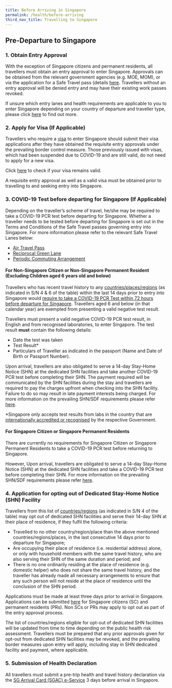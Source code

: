 ```yaml
---
title: Before Arriving in Singapore
permalink: /health/before-arriving
third_nav_title: Travelling to Singapore
---
```


## Pre-Departure to Singapore

### 1. Obtain Entry Approval

With the exception of Singapore citizens and permanent residents, all travellers must obtain an entry approval to enter Singapore. Approvals can be obtained from the relevant government agencies (e.g. MOE, MOM), or via the application for a Safe Travel pass (details [here](/arriving/overview). Travellers without an entry approval will be denied entry and may have their existing work passes revoked.

If unsure which entry lanes and health requirements are applicable to you to enter Singapore depending on your country of departure and traveller type, please click [here](/arriving/overview) to find out more.

### 2. Apply for Visa (If Applicable)

Travellers who require a [visa](https://www.ica.gov.sg/visitor/visitor_entryvisa) to enter Singapore should submit their visa applications after they have obtained the requisite entry approvals under the prevailing border control measure. Those previously issued with visas, which had been suspended due to COVID-19 and are still valid, do not need to apply for a new visa. 

Click [here](https://eservices.ica.gov.sg/esvclandingpage/save) to check if your visa remains valid.

A requisite entry approval as well as a valid visa must be obtained prior to travelling to and seeking entry into Singapore.

### 3. COVID-19 Test before departing for Singapore (If Applicable)

Depending on the traveller’s scheme of travel, he/she may be required to take a COVID-19 PCR test before departing for Singapore. Whether a traveller needs to be tested before departing for Singapore is set out in the Terms and Conditions of the Safe Travel passes governing entry into Singapore. For more information please refer to the relevant Safe Travel Lanes below:

- [Air Travel Pass](/atp/overview)
- [Reciprocal Green Lane](/rgl/overview)
- [Periodic Commuting Arrangement](/pca/overview)

#### For Non-Singapore Citizen or Non-Singapore Permanent Resident (Excluding Children aged 6 years old and below)

Travellers who has recent travel history to any [countries/places/regions](/files/SHN-and-swab-summary.pdf) (as indicated in S/N 4 & 6 of the table) within the last 14 days prior to entry into Singapore would <u>require to take a COVID-19 PCR Test within 72 hours before departure for Singapore</u>. Travellers aged 6 and below (in that calendar year) are exempted from presenting a valid negative test result.

Travellers must present a valid negative COVID-19 PCR test result, in English and from recognised laboratories, to enter Singapore. The test result **must** contain the following details:
- Date the test was taken
- Test Result*
- Particulars of Traveller as indicated in the passport (Name and Date of Birth or Passport Number).  

Upon arrival, travellers are also obligated to serve a 14-day Stay-Home Notice (SHN) at the dedicated SHN facilities and take another COVID-19 PCR test before completing their SHN. The payment required will be communicated by the SHN facilities during the stay and travellers are required to pay the charges upfront when checking into the SHN facility. Failure to do so may result in late payment interests being charged. For more information on the prevailing SHN/SDF requirements please refer [here](/health/shn).

*Singapore only accepts test results from labs in the country that are [internationally accredited or recognised](https://www.moh.gov.sg/covid-19/accreditation-bodies-for-covid-19-testing) by the respective Government.

#### For Singapore Citizen or Singapore Permanent Residents

There are currently no requirements for Singapore Citizen or Singapore Permanent Residents to take a COVID-19 PCR test before returning to Singapore.

However, Upon arrival, travellers are obligated to serve a 14-day Stay-Home Notice (SHN) at the dedicated SHN facilities and take a COVID-19 PCR test before completing their SHN. For more information on the prevailing SHN/SDF requirements please refer [here](/health/shn).

### 4. Application for opting out of Dedicated Stay-Home Notice (SHN) Facility

Travellers from this list of [countries/regions](/files/SHN-and-swab-summary.pdf) (as indicated in S/N 4 of the table) may opt out of dedicated SHN facilities and serve their 14-day SHN at their place of residence, if they fulfil the following criteria:

- Travelled to no other country/region/place than the above mentioned countries/regions/places, in the last consecutive 14 days prior to departure for Singapore;
- Are occupying their place of residence (i.e. residential address) alone, or only with household members with the same travel history, who are also serving their SHN of the same duration and period; and
- There is no one ordinarily residing at the place of residence (e.g. domestic helper) who does not share the same travel history, and the traveller has already made all necessary arrangements to ensure that any such person will not reside at the place of residence until the conclusion of the SHN period.

Applications must be made at least three days prior to arrival in Singapore. Applications can be submitted [here](/sc-pr/opt-out/apply-now) for Singapore citizens (SC) and permanent residents (PRs). Non SCs or PRs may apply to opt out as part of the entry approval process.

The list of countries/regions eligible for opt-out of dedicated SHN facilities will be updated from time to time depending on the public health risk assessment. Travellers must be prepared that any prior approvals given for opt-out from dedicated SHN facilities may be revoked, and the prevailing border measures upon entry will apply, including stay in SHN dedicated facility and payment, where applicable.

### 5. Submission of Health Declaration

All travellers must submit a pre-trip health and travel history declaration via the <a href="https://eservices.ica.gov.sg/sgarrivalcard/" target="_blank">SG Arrival Card (SGAC) e-Service</a> 3 days before arrival in Singapore.


